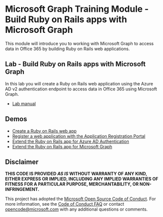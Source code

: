 # Microsoft Graph Training Module - Build Ruby on Rails apps with Microsoft Graph

This module will introduce you to working with Microsoft Graph to access data in Office 365 by building Ruby on Rails web applications.

## Lab - Build Ruby on Rails apps with Microsoft Graph

In this lab you will create a Ruby on Rails web application using the Azure AD v2 authentication endpoint to access data in Office 365 using Microsoft Graph.

- [Lab manual](./Lab.md)

## Demos

- [Create a Ruby on Rails web app](Demos/01-create-app)
- [Register a web application with the Application Registration Portal](Demos/02-arp-app)
- [Extend the Ruby on Rails app for Azure AD Authentication](Demos/03-add-aad-auth)
- [Extend the Ruby on Rails app for Microsoft Graph](Demos/04-add-msgraph)

## Disclaimer

**THIS CODE IS PROVIDED *AS IS* WITHOUT WARRANTY OF ANY KIND, EITHER EXPRESS OR IMPLIED, INCLUDING ANY IMPLIED WARRANTIES OF FITNESS FOR A PARTICULAR PURPOSE, MERCHANTABILITY, OR NON-INFRINGEMENT.**

This project has adopted the [Microsoft Open Source Code of Conduct](https://opensource.microsoft.com/codeofconduct/). For more information, see the [Code of Conduct FAQ](https://opensource.microsoft.com/codeofconduct/faq/) or contact [opencode@microsoft.com](mailto:opencode@microsoft.com) with any additional questions or comments.